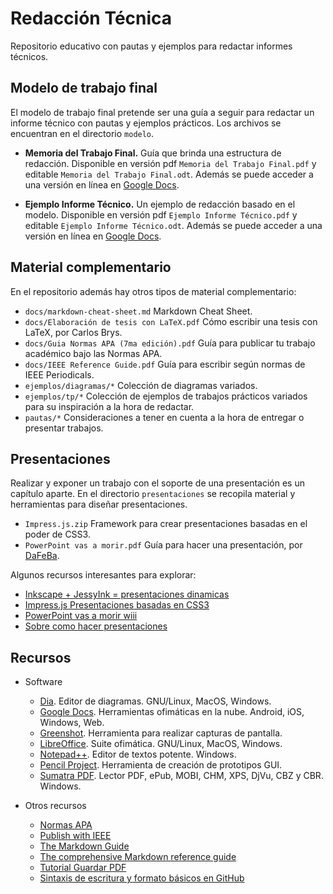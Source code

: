 # Redacción Técnica

Repositorio educativo con pautas y ejemplos para redactar informes técnicos.

## Modelo de trabajo final

El modelo de trabajo final pretende ser una guía a seguir para redactar un informe técnico con pautas y ejemplos prácticos. Los archivos se encuentran en el directorio `modelo`.

- **Memoria del Trabajo Final.** Guía que brinda una estructura de redacción. Disponible en versión pdf `Memoria del Trabajo Final.pdf` y editable `Memoria del Trabajo Final.odt`. Además se puede acceder a una versión en línea en [Google Docs](https://docs.google.com/document/d/17LEamsrHVSWW7h_Q9vsXceS2OKmEkbil5PoUAOe40n0).

- **Ejemplo Informe Técnico.** Un ejemplo de redacción basado en el modelo. Disponible en versión pdf `Ejemplo Informe Técnico.pdf` y editable `Ejemplo Informe Técnico.odt`. Además se puede acceder a una versión en línea en [Google Docs](https://docs.google.com/document/d/1nyXuRda88w7UsFbD4Z-Drb5UBqbnPBianTHqCXTBi8o).

## Material complementario

En el repositorio además hay otros tipos de material complementario:

- `docs/markdown-cheat-sheet.md` Markdown Cheat Sheet.
- `docs/Elaboración de tesis con LaTeX.pdf` Cómo escribir una tesis con LaTeX, por Carlos Brys.
- `docs/Guia Normas APA (7ma edición).pdf` Guía para publicar tu trabajo académico bajo las Normas APA.
- `docs/IEEE Reference Guide.pdf` Guía para escribir según normas de IEEE Periodicals.
- `ejemplos/diagramas/*` Colección de diagramas variados.
- `ejemplos/tp/*` Colección de ejemplos de trabajos prácticos variados para su inspiración a la hora de redactar.
- `pautas/*` Consideraciones a tener en cuenta a la hora de entregar o presentar trabajos.

## Presentaciones

Realizar y exponer un trabajo con el soporte de una presentación es un capítulo aparte. En el directorio `presentaciones` se recopila material y herramientas para diseñar presentaciones.

- `Impress.js.zip` Framework para crear presentaciones basadas en el poder de CSS3.
- `PowerPoint vas a morir.pdf` Guía para hacer una presentación, por [DaFeBa](http://vamox.blogspot.com/).

Algunos recursos interesantes para explorar:

- [Inkscape + JessyInk = presentaciones dinamicas](http://vamox.blogspot.com/2016/04/tutorial-inkscape-jessyink.html) 
- [Impress.js Presentaciones basadas en CSS3](https://impress.js.org/)
- [PowerPoint vas a morir wiii](http://vamox.blogspot.com/2017/10/charla-powerpoint-vas-morir-wiii.html)
- [Sobre como hacer presentaciones](http://vamox.blogspot.com/2019/08/slides-sobre-como-hacer-presentaciones.html)

## Recursos

- Software
    - [Dia](http://dia-installer.de/index.html.es). Editor de diagramas. GNU/Linux, MacOS, Windows.
    - [Google Docs](https://docs.google.com/). Herramientas ofimáticas en la nube. Android, iOS, Windows, Web.
    - [Greenshot](https://getgreenshot.org/). Herramienta para realizar capturas de pantalla. 
    - [LibreOffice](https://www.libreoffice.org/). Suite ofimática. GNU/Linux, MacOS, Windows.
    - [Notepad++](https://notepad-plus-plus.org/). Editor de textos potente. Windows.
    - [Pencil Project](https://pencil.evolus.vn/). Herramienta de creación de prototipos GUI.
    - [Sumatra PDF](https://www.sumatrapdfreader.org/free-pdf-reader.html). Lector PDF, ePub, MOBI, CHM, XPS, DjVu, CBZ y CBR. Windows.

- Otros recursos 
    - [Normas APA](https://normas-apa.org/)
    - [Publish with IEEE](https://ieeeauthorcenter.ieee.org/)
    - [The Markdown Guide](https://www.markdownguide.org/)
    - [The comprehensive Markdown reference guide](https://github.com/mattcone/markdown-guide)
    - [Tutorial Guardar PDF](https://youtu.be/A632avezFGQ)
    - [Sintaxis de escritura y formato básicos en GitHub](https://docs.github.com/es/get-started/writing-on-github/getting-started-with-writing-and-formatting-on-github/about-writing-and-formatting-on-github)